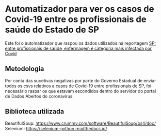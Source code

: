 # Automatizador para ver os casos de Covid-19 entre os profissionais de saúde do Estado de SP

Este foi o automatizador que raspou os dados utilizados na reportagem [SP: entre profissionais de saúde, enfermagem é categoria mais infectada por Covid](https://www.metropoles.com/brasil/sp-entre-profissionais-de-saude-enfermagem-e-categoria-mais-infectada-por-covid)

## Metodologia
Por conta das sucetivas negativas por parte do Governo Estadual de enviar todos os csvs relativos a casos de Covid-19 entre profissionais de SP, foi necessário raspar os que estavam escondidos dentro do servidor do portal de Dados Abertos do coronavírus.

## Biblioteca utilizada

BeautifulSoup: https://www.crummy.com/software/BeautifulSoup/bs4/doc/
Selenium: https://selenium-python.readthedocs.io/

